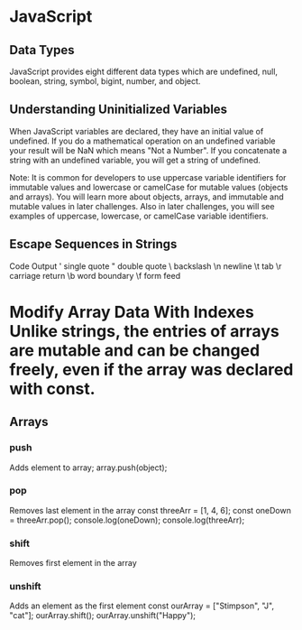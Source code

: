 # JavaScript

## Data Types
JavaScript provides eight different data types which are undefined, null, boolean, string, symbol, bigint, number, and object.

## Understanding Uninitialized Variables
When JavaScript variables are declared, they have an initial value of undefined. If you do a mathematical operation on an undefined variable your result will be NaN which means "Not a Number". If you concatenate a string with an undefined variable, you will get a string of undefined.

Note: It is common for developers to use uppercase variable identifiers for immutable values and lowercase or camelCase for mutable values (objects and arrays). You will learn more about objects, arrays, and immutable and mutable values in later challenges. Also in later challenges, you will see examples of uppercase, lowercase, or camelCase variable identifiers.

## Escape Sequences in Strings
Code	Output
\'	single quote
\"	double quote
\\	backslash
\n	newline
\t	tab
\r	carriage return
\b	word boundary
\f	form feed

Modify Array Data With Indexes
Unlike strings, the entries of arrays are mutable and can be changed freely, even if the array was declared with const.
=======
## Arrays
### push
Adds element to array;
array.push(object);

### pop
Removes last element in the array
const threeArr = [1, 4, 6];
const oneDown = threeArr.pop();
console.log(oneDown);
console.log(threeArr);

### shift
Removes first element in the array

### unshift
Adds an element as the first element
const ourArray = ["Stimpson", "J", "cat"];
ourArray.shift();
ourArray.unshift("Happy");